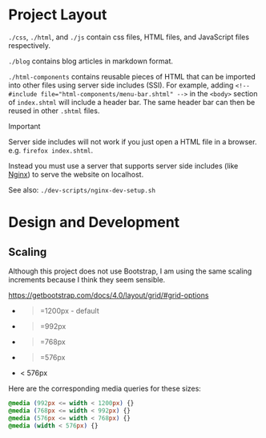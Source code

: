 # Project Layout
`./css`, `./html`, and `./js` contain css files, HTML files, and JavaScript files respectively.

`./blog` contains blog articles in markdown format.

`./html-components` contains reusable pieces of HTML that can be imported into other files using server side includes (SSI). For example, adding `<!--#include file="html-components/menu-bar.shtml" -->` in the `<body>` section of `index.shtml` will include a header bar. The same header bar can then be reused in other `.shtml` files.

> [!IMPORTANT]
> Server side includes will not work if you just open a HTML file in a browser. e.g. `firefox index.shtml`.
>
> Instead you must use a server that supports server side includes (like [Nginx](https://nginx.org/en/)) to serve the website on localhost.
>
> See also: `./dev-scripts/nginx-dev-setup.sh`

# Design and Development

## Scaling
Although this project does not use Bootstrap, I am using the same scaling increments because I think they seem sensible.

https://getbootstrap.com/docs/4.0/layout/grid/#grid-options
- >=1200px - default
- >=992px
- >=768px
- >=576px
- < 576px

Here are the corresponding media queries for these sizes:
```css
@media (992px <= width < 1200px) {}
@media (768px <= width < 992px) {}
@media (576px <= width < 768px) {}
@media (width < 576px) {}
```
